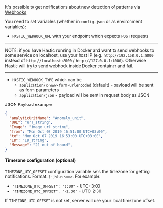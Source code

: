 
It's possible to get notifications about new detection of patterns via [Webhooks](https://en.wikipedia.org/wiki/Webhook)

You need to set variables (whether in `config.json` or as environment variables):
- `HASTIC_WEBHOOK_URL` with your endpoint which expects `POST` requests
***
NOTE: if you have Hastic running in Docker and want to send webhooks to some service on localhost, use your host IP (e.g. `http://192.168.0.1:8000` instead of `http://localhost:8000` / `http://127.0.0.1:8000`). Otherwise Hastic will try to send webhook inside Docker container and fail.
***
- `HASTIC_WEBHOOK_TYPE` which can be:
  - `application/x-www-form-urlencoded` (default) - payload will be sent as form parameters
  - `application/json` - payload will be sent in request body as JSON


JSON Payload example
```json
{
  "analyticUnitName": "Anomaly_unit",
  "URL": "url_string",
  "Image": "image_url_string",
  "from": "Mon Oct 07 2019 16:51:00 UTC+03:00",
  "to": "Mon Oct 07 2019 16:53:00 UTC+03:00",
  "ID": "ID_string",
  "Message": "21 out of bound",
}
```
#### Timezone configuration (optional)
`TIMEZONE_UTC_OFFSET` configuration variable sets the timezone for getting notifications.
Format: `[-]<h>:<mm>`. For example:
- `"TIMEZONE_UTC_OFFSET": "3:00"` - UTC+3:00
- `"TIMEZONE_UTC_OFFSET": "-2:30"` - UTC-2:30

If `TIMEZONE_UTC_OFFSET` is not set, server will use your local timezone offset.
